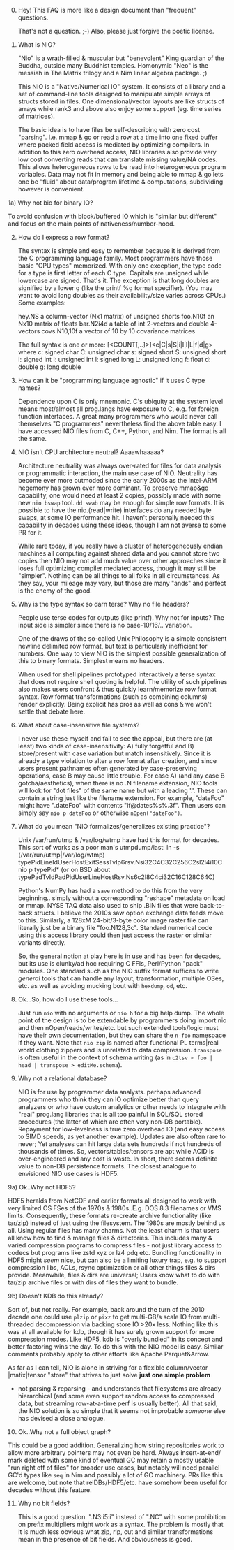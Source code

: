 0) Hey!  This FAQ is more like a design document than "frequent" questions.

    That's not a question. ;-)  Also, please just forgive the poetic license.

1) What is NIO?

    "Nio" is a wrath-filled & muscular but "benevolent" King guardian of the
    Buddha, outside many Buddhist temples.  Homonymic "Neo" is the messiah in
    The Matrix trilogy and a Nim linear algebra package. ;)

    This NIO is a "Native/Numerical IO" system.  It consists of a library and a
    set of command-line tools designed to manipulate simple arrays of structs
    stored in files.  One dimensional/vector layouts are like structs of arrays
    while rank3 and above also enjoy some support (eg. time series of matrices).

    The basic idea is to have files be self-describing with zero cost "parsing".
    I.e. mmap & go or read a row at a time into one fixed buffer where packed
    field access is mediated by optimizing compilers.  In addition to this zero
    overhead access, NIO libraries also provide very low cost converting reads
    that can translate missing value/NA codes.  This allows heterogeneous rows
    to be read into heterogeneous program variables.  Data may not fit in memory
    and being able to mmap & go lets one be "fluid" about data/program lifetime
    & computations, subdividing however is convenient.

1a) Why not bio for binary IO?

   To avoid confusion with block/buffered IO which is "similar but different"
   and focus on the main points of nativeness/number-hood.

2) How do I express a row format?

    The syntax is simple and easy to remember because it is derived from the C
    programming language family.  Most programmers have those basic "CPU types"
    memorized.  With only one exception, the type code for a type is first
    letter of each C type.  Capitals are unsigned while lowercase are signed.
    That's it.  The exception is that long doubles are signified by a lower g
    (like the printf %g format specifier).  (You may want to avoid long doubles
    as their availability/size varies across CPUs.) Some examples:

      hey.NS        a column-vector (Nx1 matrix) of unsigned shorts
      foo.N10f      an Nx10 matrix of floats
      bar.N2i4d     a table of int 2-vectors and double 4-vectors
      covs.N10,10f  a vector of 10 by 10 covariance matrices

    The full syntax is one or more:
      [<COUNT[,..]>]<c|C|s|S|i|I|l|L|f|d|g>
    where
      c: signed char    C: unsigned char
      s: signed short   S: unsigned short
      i: signed int     I: unsigned int
      l: signed long    L: unsigned long
      f: float          d: double           g: long double

3) How can it be "programming language agnostic" if it uses C type names?

    Dependence upon C is only mnemonic.  C's ubiquity at the system level means
    most/almost all prog.langs have exposure to C, e.g. for foreign function
    interfaces.  A great many programmers who would never call themselves "C
    programmers" nevertheless find the above table easy.  I have accessed NIO
    files from C, C++, Python, and Nim.  The format is all the same.

4) NIO isn't CPU architecture neutral?  Aaaawhaaaaa?

    Architecture neutrality was always over-rated for files for data analysis or
    programmatic interaction, the main use case of NIO.  Neutrality has become
    ever more outmoded since the early 2000s as the Intel-ARM hegemony has grown
    ever more dominant.  To preserve mmap&go capability, one would need at least
    2 copies, possibly made with some new `nio bswap` tool.  `dd swab` may be
    enough for simple row formats.  It is possible to have the nio.(read|write)
    interfaces do any needed byte swaps, at some IO performance hit.  I haven't
    personally needed this capability in decades using these ideas, though I am
    not averse to some PR for it.

    While rare today, if you really have a cluster of heterogeneously endian
    machines all computing against shared data and you cannot store two copies
    then NIO may not add much value over other approaches since it loses full
    optimizing compiler mediated access, though it may still be "simpler".
    Nothing can be all things to all folks in all circumstances.  As they say,
    your mileage may vary, but those are many "ands" and perfect is the enemy of
    the good.

5) Why is the type syntax so darn terse?  Why no file headers?

    People use terse codes for outputs (like printf).  Why not for inputs?
    The input side is simpler since there is no base-10/16/.. variation.

    One of the draws of the so-called Unix Philosophy is a simple consistent
    newline delimited row format, but text is particularly inefficient for
    numbers.  One way to view NIO is the simplest possible generalization of
    this to binary formats.  Simplest means no headers.

    When used for shell pipelines prototyped interactively a terse syntax that
    does not require shell quoting is helpful.  The utility of such pipelines
    also makes users confront & thus quickly learn/memorize row format syntax.
    Row format transformations (such as combining columns) render explicitly.
    Being explicit has pros as well as cons & we won't settle that debate here.

6) What about case-insensitive file systems?

    I never use these myself and fail to see the appeal, but there are (at
    least) two kinds of case-insensitivity: A) fully forgetful and B)
    store/present with case variation but match insensitively.  Since it is
    already a type violation to alter a row format after creation, and since
    users present pathnames often generated by case-preserving operations, case
    B may cause little trouble.  For case A) (and any case B gotcha/aesthetics),
    when there is no .N filename extension, NIO tools will look for "dot files"
    of the same name but with a leading '.'.  These can contain a string just
    like the filename extension.  For example, "dateFoo" might have ".dateFoo"
    with contents "if@dates%s%.3f".  Then users can simply say `nio p dateFoo`
    or otherwise `nOpen("dateFoo")`.

7) What do you mean "NIO formalizes/generalizes existing practice"?

    Unix /var/run/utmp & /var/log/wtmp have had this format for decades.  This
    sort of works as a poor man's utmpdump/last:
      ln -s (/var/run/utmp|/var/log/wtmp) \
        typePidLineIdUserHostExitSessTvIp6rsv.Nsi32C4C32C256C2sl2l4i10C
      nio p typePid*
    (or on BSD about typePadTvIdPadPidUserLineHostRsv.Ns6c2l8C4ci32C16C128C64C)

    Python's NumPy has had a `save` method to do this from the very beginning..
    simply without a corresponding "reshape" metadata on load or mmap.  NYSE TAQ
    data also used to ship .BIN files that were back-to-back structs.  I believe
    the 2010s saw option exchange data feeds move to this.  Similarly, a 128xM
    24-bit/3-byte color image raster file can literally just be a binary file
    "foo.N128,3c".  Standard numerical code using this access library could then
    just access the raster or similar variants directly.

    So, the general notion at play here is in use and has been for decades, but
    its use is clunky/ad hoc requiring C FFIs, Perl/Python "pack" modules.  One
    standard such as the NIO suffix format suffices to write *general* tools
    that can handle any layout, transformation, multiple OSes, etc. as well as
    avoiding mucking bout with `hexdump`, `od`, etc.

8) Ok...So, how do I use these tools...

    Just run `nio` with no arguments or `nio h` for a big help dump.  The whole
    point of the design is to be extendable by programmers doing import nio and
    then nOpen/reads/writes/etc. but such extended tools/logic must have their
    own documentation, but they can share the `n-foo` namespace if they want.
    Note that `nio zip` is named after functional PL terms|real world clothing
    zippers and is unrelated to data compression.  `transpose` is often useful
    in the context of schema writing (as in `c2tsv < foo | head | transpose >
    editMe.schema`).

9) Why not a relational database?

    NIO is for use by programmer data analysts..perhaps advanced programmers who
    think they can IO optimize better than query analyzers or who have custom
    analytics or other needs to integrate with "real" prog.lang libraries that
    is all too painful in SQL/SQL stored procedures (the latter of which are
    often very non-DB portable).  Repayment for low-levelness is true zero
    overhead IO (and easy access to SIMD speeds, as yet another example).
    Updates are also often rare to never; Yet analyses can hit large data sets
    hundreds if not hundreds of thousands of times.  So, vectors/tables/tensors
    are apt while ACID is over-engineered and any cost is waste.  In short,
    there seems definite value to non-DB persistence formats.  The closest
    analogue to envisioned NIO use cases is HDF5.

9a) Ok..Why not HDF5?

   HDF5 heralds from NetCDF and earlier formats all designed to work with very
   limited OS FSes of the 1970s & 1980s..E.g. DOS 8.3 filenames or VMS limits.
   Consequently, these formats re-create archive functionality (like tar/zip)
   instead of just using the filesystem.  The 1980s are mostly behind us all.
   Using regular files has many charms.  Not the least charm is that users all
   know how to find & manage files & directories.  This includes many & varied
   compression programs to compress files - not just library access to codecs
   but programs like zstd xyz or lz4 pdq etc.  Bundling functionality in HDF5
   might *seem* nice, but can also be a limiting luxury trap, e.g. to support
   compression libs, ACLs, rsync optimization or all other things files & dirs
   provide.  Meanwhile, files & dirs are universal; Users know what to do with
   tar/zip archive files or with dirs of files they want to bundle.

9b) Doesn't KDB do this already?

   Sort of, but not really.  For example, back around the turn of the 2010
   decade one could use `plzip` or `pixz` to get multi-GB/s scale IO from
   multi-threaded decompression via backing store IO >20x less.  Nothing like
   this was at all available for kdb, though it has surely grown support for
   more compression modes.  Like HDF5, kdb is "overly bundled" in its concept
   and better factoring wins the day.  To do this with the NIO model is easy.
   Similar comments probably apply to other efforts like Apache Parquet&Arrow.

   As far as I can tell, NIO is alone in striving for a flexible column/vector
   |matix|tensor "store" that strives to just solve **just one simple problem**
   - not parsing & reparsing - and understands that filesystems are already
   hierarchical (and some even support random access to compressed data, but
   streaming row-at-a-time perf is usually better).  All that said, the NIO
   solution is *so* simple that it seems not improbable *someone* else has
   devised a close analogue.

10) Ok..Why not a full object graph?

   This could be a good addition.  Generalizing how string repositories work to
   allow more arbitrary pointers may not even be hard.  Always insert-at-end/
   mark deleted with some kind of eventual GC may retain a mostly usable "run
   right off of files" for broader use cases, but notably will need parallel
   GC'd types like `seq` in Nim and possibly a lot of GC machinery.  PRs like
   this are welcome, but note that relDBs/HDF5/etc. have somehow been useful
   for decades without this feature.

11) Why no bit fields?

    This is a good question.  ".N3:i5:i" instead of ".NC" with some prohibition
    on prefix multipliers might work as a syntax.  The problem is mostly that it
    is much less obvious what zip, rip, cut and similar transformations mean in
    the presence of bit fields.  And obviousness is good.
